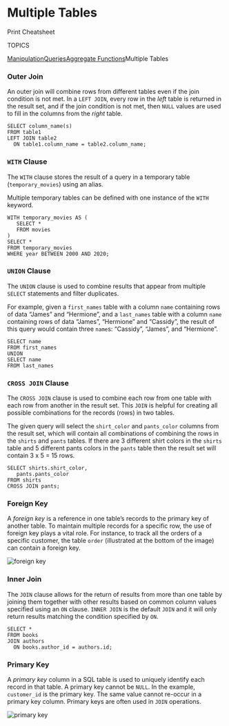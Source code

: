 # Multiple Tables

Print Cheatsheet



TOPICS

[Manipulation](https://www.codecademy.com/learn/learn-sql/modules/learn-sql-manipulation/cheatsheet)[Queries](https://www.codecademy.com/learn/learn-sql/modules/learn-sql-queries/cheatsheet)[Aggregate Functions](https://www.codecademy.com/learn/learn-sql/modules/learn-sql-aggregate-functions/cheatsheet)Multiple Tables

### Outer Join

An outer join will combine rows from different tables even if the join condition is not met. In a `LEFT JOIN`, every row in the *left* table is returned in the result set, and if the join condition is not met, then `NULL` values are used to fill in the columns from the *right* table.

```
SELECT column_name(s)
FROM table1
LEFT JOIN table2
  ON table1.column_name = table2.column_name;
```

### `WITH` Clause

The `WITH` clause stores the result of a query in a temporary table (`temporary_movies`) using an alias.

Multiple temporary tables can be defined with one instance of the `WITH` keyword.

```
WITH temporary_movies AS (
   SELECT *
   FROM movies
)
SELECT *
FROM temporary_movies
WHERE year BETWEEN 2000 AND 2020;
```

### `UNION` Clause

The `UNION` clause is used to combine results that appear from multiple `SELECT` statements and filter duplicates.

For example, given a `first_names` table with a column `name` containing rows of data “James” and “Hermione”, and a `last_names` table with a column `name` containing rows of data “James”, “Hermione” and “Cassidy”, the result of this query would contain three `name`s: “Cassidy”, “James”, and “Hermione”.

```
SELECT name
FROM first_names
UNION
SELECT name
FROM last_names
```

### `CROSS JOIN` Clause

The `CROSS JOIN` clause is used to combine each row from one table with each row from another in the result set. This `JOIN` is helpful for creating all possible combinations for the records (rows) in two tables.

The given query will select the `shirt_color` and `pants_color` columns from the result set, which will contain all combinations of combining the rows in the `shirts` and `pants` tables. If there are 3 different shirt colors in the `shirts` table and 5 different pants colors in the `pants` table then the result set will contain 3 x 5 = 15 rows.

```
SELECT shirts.shirt_color,
   pants.pants_color
FROM shirts
CROSS JOIN pants;
```

### Foreign Key

A *foreign key* is a reference in one table’s records to the primary key of another table. To maintain multiple records for a specific row, the use of foreign key plays a vital role. For instance, to track all the orders of a specific customer, the table `order` (illustrated at the bottom of the image) can contain a foreign key.

![foreign key](https://content.codecademy.com/practice/art-for-practice/foreign-key.png)

### Inner Join

The `JOIN` clause allows for the return of results from more than one table by joining them together with other results based on common column values specified using an `ON` clause. `INNER JOIN` is the default `JOIN` and it will only return results matching the condition specified by `ON`.

```
SELECT * 
FROM books
JOIN authors
  ON books.author_id = authors.id;
```

### Primary Key

A *primary key* column in a SQL table is used to uniquely identify each record in that table. A primary key cannot be `NULL`. In the example, `customer_id` is the primary key. The same value cannot re-occur in a primary key column. Primary keys are often used in `JOIN` operations.

![primary key](https://content.codecademy.com/practice/art-for-practice/primary_key.png)

